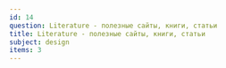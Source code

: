 ```yaml
---
id: 14
question: Literature - полезные сайты, книги, статьи
title: Literature - полезные сайты, книги, статьи
subject: design
items: 3
---
```

